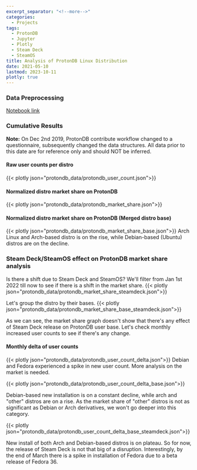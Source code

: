 ```yaml
---
excerpt_separator: "<!--more-->"
categories:
  - Projects
tags:
  - ProtonDB
  - Jupyter
  - Plotly
  - Steam Deck
  - SteamOS
title: Analysis of ProtonDB Linux Distribution
date: 2021-05-10
lastmod: 2023-10-11
plotly: true
---
```


### Data Preprocessing

[Notebook link](https://github.com/n0k0m3/Personal-Setup/blob/main/ProtonDB_Analysis/analysis.ipynb)


### Cumulative Results


**Note:** On Dec 2nd 2019, ProtonDB contribute workflow changed to a questionnaire, subsequently changed the data structures. All data prior to this date are for reference only and should NOT be inferred.


#### Raw user counts per distro
{{< plotly json="protondb_data/protondb_user_count.json">}}
#### Normalized distro market share on ProtonDB
{{< plotly json="protondb_data/protondb_market_share.json">}}
#### Normalized distro market share on ProtonDB (Merged distro base)
{{< plotly json="protondb_data/protondb_market_share_base.json">}}
Arch Linux and Arch-based distro is on the rise, while Debian-based (Ubuntu) distros are on the decline.


### Steam Deck/SteamOS effect on ProtonDB market share analysis

Is there a shift due to Steam Deck and SteamOS? We'll filter from Jan 1st 2022 till now to see if there is a shift in the market share.
{{< plotly json="protondb_data/protondb_market_share_steamdeck.json">}}

Let's group the distro by their bases.
{{< plotly json="protondb_data/protondb_market_share_base_steamdeck.json">}}

As we can see, the market share graph doesn't show that there's any effect of Steam Deck release on ProtonDB user base. Let's check monthly increased user counts to see if there's any change.


#### Monthly delta of user counts

{{< plotly json="protondb_data/protondb_user_count_delta.json">}}
Debian and Fedora experienced a spike in new user count. More analysis on the market is needed.


{{< plotly json="protondb_data/protondb_user_count_delta_base.json">}}



Debian-based new installation is on a constant decline, while arch and "other" distros are on a rise. As the market share of "other" distros is not as significant as Debian or Arch derivatives, we won't go deeper into this category.


{{< plotly json="protondb_data/protondb_user_count_delta_base_steamdeck.json">}}


New install of both Arch and Debian-based distros is on plateau. So for now, the release of Steam Deck is not that big of a disruption. Interestingly, by the end of March there is a spike in installation of Fedora due to a beta release of Fedora 36.
